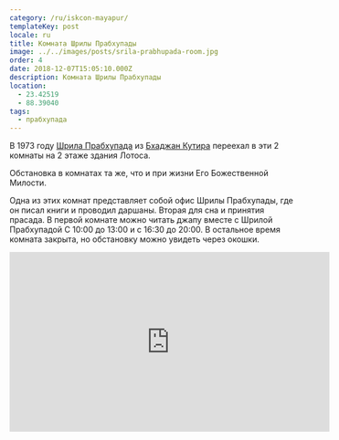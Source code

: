 ```yaml
---
category: /ru/iskcon-mayapur/
templateKey: post
locale: ru
title: Комната Шрилы Прабхупады
image: ../../images/posts/srila-prabhupada-room.jpg
order: 4
date: 2018-12-07T15:05:10.000Z
description: Комната Шрилы Прабхупады
location:
  - 23.42519
  - 88.39040
tags:
  - прабхупада
---
```


В 1973 году [Шрила Прабхупада](/ru/srila-prabhupada) из [Бхаджан Кутира](/ru/bhajan-kutir) переехал в эти 2 комнаты на 2 этаже здания Лотоса.

Обстановка в комнатах та же, что и при жизни Его Божественной Милости.

Одна из этих комнат представляет собой офис Шрилы Прабхупады, где он писал книги и проводил даршаны. Вторая для сна и принятия прасада. В первой комнате можно читать джапу вместе с Шрилой Прабхупадой С 10:00 до 13:00 и с 16:30 до 20:00. В остальное время комната закрыта, но обстановку можно увидеть через окошки.

<iframe width="560" height="315" src="https://www.youtube.com/embed/LWFAizKe6Qs" frameborder="0" allow="accelerometer; autoplay; encrypted-media; gyroscope; picture-in-picture" allowfullscreen></iframe>

<tbd locale="ru" url="mailto:haribol@mayapur.live"></tbd>
